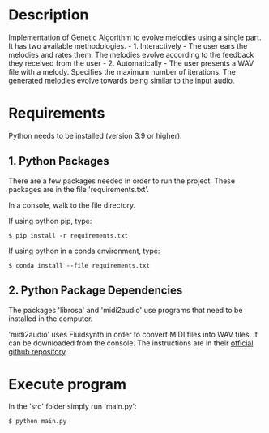 # Description

Implementation of Genetic Algorithm to evolve melodies using a single part. It has two available methodologies.
    - 1. Interactively - The user ears the melodies and rates them. The melodies evolve according to the feedback they received from the user
    - 2. Automatically - The user presents a WAV file with a melody. Specifies the maximum number of iterations. The generated melodies evolve towards being similar to the input audio.

# Requirements
Python needs to be installed (version 3.9 or higher).

## 1. Python Packages

There are a few packages needed in order to run the project.
These packages are in the file 'requirements.txt'. 

In a console, walk  to the file directory.

If using python pip, type:

```console
$ pip install -r requirements.txt
```

If using python in a conda environment, type:

```console
$ conda install --file requirements.txt
```

## 2. Python Package Dependencies

The packages 'librosa' and 'midi2audio' use programs that need to be installed in the computer.

'midi2audio' uses Fluidsynth in order to convert MIDI files into WAV files. 
It can be downloaded from the console. The instructions are in their [official github repository](https://github.com/FluidSynth/fluidsynth/wiki/Download).

# Execute program

In the 'src' folder simply run 'main.py':

```console
$ python main.py
```
